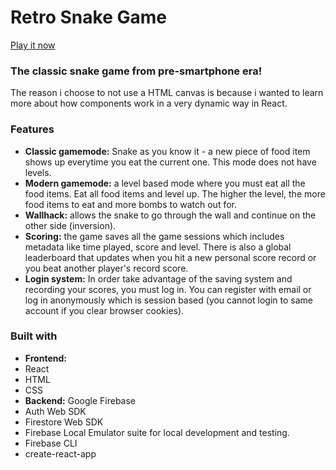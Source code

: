 # Retro Snake Game

[Play it now](https://demoapp-13866.web.app/)

### The classic snake game from pre-smartphone era! 

The reason i choose to not use a HTML canvas is because i wanted to learn more about how components work in a very dynamic way in React. 

### Features
- **Classic gamemode:** Snake as you know it - a new piece of food item shows up everytime you eat the current one. This mode does not have levels.
- **Modern gamemode:** a level based mode where you must eat all the food items. Eat all food items and level up. The higher the level, the more food items to eat and more bombs to watch out for.
- **Wallhack:** allows the snake to go through the wall and continue on the other side (inversion).
- **Scoring:** the game saves all the game sessions which includes metadata like time played, score and level. There is also a global leaderboard that updates when you hit a new personal score record or you beat another player's record score.
- **Login system:** In order take advantage of the saving system and recording your scores, you must log in. You can register with email or log in anonymously which is session based (you cannot login to same account if you clear browser cookies).

### Built with
- **Frontend:**
 - React
 - HTML
 - CSS
- **Backend:** Google Firebase
 - Auth Web SDK
 - Firestore Web SDK
 - Firebase Local Emulator suite for local development and testing.
 - Firebase CLI
- create-react-app